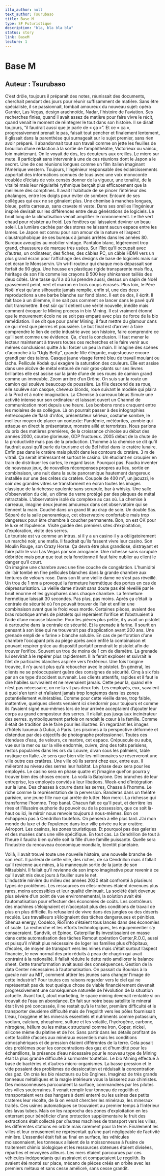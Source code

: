 ```yaml
---
illu_author: null
text_author: Tsurubaso
title: Base M
type: SF Futuristique
description: "bla, bla bla bla"
status: story
link: BaseM
lecture: 1
---
```


# Base M
## Auteur : Tsurubaso



C’est drôle, toujours il préparait des notes, réunissait des documents, cherchait pendant des jours pour réunir suffisamment de matière. Sans être spécialiste, il se passionnait, tombait amoureux du nouveau sujet: opéra Garnier, Las Vegas, design arachnoïde, Nadar, l'histoire de l'aviation. Ses recherches finies, quand il avait assez de matière pour faire vivre le récit, quand venait le moment de réintégrer le tout dans son histoire. Il se disait toujours, “il faudrait aussi que je parle de « ça »”. Et ce « ça », progressivement prenait le pas, faisait tout pencher et finalement lentement, il glissait dans la parenthèse qui surnageait sur le sujet premier, sans rien avoir préparé. Il abandonnait tout son travail comme on jette les feuilles de brouillon d’une rédaction à la sortie de l’amphithéâtre, Victorieux ou vaincu, loin maintenant. 
On le voyait de dos, les écouteurs aux oreilles. Le micro sur mute. Il participait sans intervenir à une de ces réunions dont le Japon a le secret. Une de ces réunions longues comme un film italien imaginant l’Amérique western. Toujours, l’ingénieur responsable des éclaircissements apportait des informations connues de tous avec une voix monocorde troublée d’éclats de voix censés donner de la vigueur, une tonalité, de la vitalité mais leur régularité rythmique berçait plus efficacement que la meilleure des comptines. Il avait l’habitude de se pincer l’intérieur des phalanges, entre les doigts pour éviter de sombrer. Entouré de ses collègues qui eux ne se gênaient plus. Une chemise à manches longues, bleue, petits carreaux, sans cravate ni veste. Dans ses oreilles l’ingénieur inspiré devisait sur les différences entre deux générations de logiciels. Le bruit long de la climatisation venait amplifier le ronronnement. Le thé vert chaud pour résister au froid. Les fenêtres qui laissaient deviner un beau soleil. La lumière cachée par des stores ne laissant aucun espace entre les lames. Le Japon est connu pour son amour de la nature et l’aspect claustrophobique de ses bureaux à jamais arrêtés dans les années 80. Bureaux aveugles au mobilier vintage.
Pantalon blanc, légèrement trop grand, chaussures de marque très usées. Sur l’îlot qu’il occupait avec d’autres, un ordinateur, des fiches, des câbles PC, un câble HDMI vers un plus grand écran pour l’affichage des designs de base de logiciels mais sur cet écran le Monsservin. Un wi-fi routeur qui chaque mois dépassait son forfait de 90 giga. Une housse en plastique rigide transparente mais flou, héritage de son fils comme les crayons B 500 key shinkansen taillés des deux côtés.
Une tasse qu’il a dû lui prendre aussi, dessus un sapin de Noël grassement peint, vert et marron en trois coups écrasés. Plus loin, le Père Noël n’est qu’une silhouette jamais remplie, enfin si, une des deux reproductions a une barbe blanche sur fond blanc. Il est de dos, il écrit. Il fait face à un dilemme, il ne sait pas comment se lancer dans le pavé qu’il doit transmettre. Il est sûr qu’il détient une vérité nouvelle, inédite mais comment évoquer le Mining process in bio Mining.
Il est vraiment étonné que le mouvement écolo ne se soit pas emparé avec plus de force de la bio remédiation. Il se dit que pour parler Mining, il faut mettre du glamour dans ce qui n’est que pierres et poussière. Le but final est d’arriver à faire comprendre le lien de cette industrie avec son histoire, faire comprendre ce qu’il sent comme une évidence.
Ça, c’est la conclusion. Il faut mener le lecteur maintenant à travers toutes ces recherches et le faire venir aux mêmes conclusions quitte à lui forcer un peu la main. Il imagine des scènes d’accroche à la “Ugly Betty”, grande fille élégante, majestueuse encore grandi par des talons. Casque jaune visage fermé bleu de travail moulant ou lache. Pellicule Kodak qui exagère la saturation des couleurs. Elle est assise dans une alcôve de métal entouré de noir gros-plants sur ses lèvres brillantes elle est assise sur la jante d’une de ces roues de camion grand comme un immeuble. Zoom arrière d’un Drône. On suis sur la route un camion qui soulève beaucoup de poussière. La fille descend de sa roue, elle soulève son casque, cheveux blonds, roue suivant le modèle qui plaira à la Prod et à notre imagination. La Chemise à carreaux bleus Simule une activité intense sur son ordinateur et laissant ouvert un Channel de communication mort depuis une heure.
Les bonbons ronds craquent entre les molaires de sa collègue. Là on pourrait passer à des infographies entrecoupée de flash d’infos, présentateur sérieux, costume sombre, le meilleur moyen de placer un contexte: Pandémie, météorites, zombie qui attaque en direct le présentateur, monstre aillé et terroristes. Nous parlons du prix des matières premières, de la croissance chinoise au début des années 2000, courbe glorieuse, GDP fructueux. 2005 début de la chute de la productivité mais pas de la production.  L’homme à la chemise se dit qu’il faudrait aussi qu’il parle du tourisme et du Bel hôtel dans le cratère lunaire. Enfin pas dans le cratère mais plutôt dans les contours du cratère. 3 m de vitrail. Ça serait intéressant et surtout le casino. Un étudiant en croupier en train de distribuer les cartes, le regard lasse. Pourquoi pas. Faudra inventer de nouveaux jeux, de nouvelles récompenses propres au lieu, sortie en combinaison, une nuit dans la suite panoramique hautement dangereux installée sur une des crêtes du cratère. Coupole de 400 m², un jacuzzi, le soir des grandes vitres se transforment en écran toutes les images classique de la richesse opulente sans scrupule, bar à whisky.
Une salle d’observation du ciel, un dôme de verre protégé par des plaques de métal rétractable. L’observatoire isolé du complexe au cas où. La chemise à carreaux, imagine deux jeunes amoureux dans cet observatoire qui se tiennent la main. Couché dans un grand lit au drap de soie. Un double Sas. Séparé de la salle panoramique, cet observatoire confortable mais trop dangereux pour être chambre à coucher permanente. Bon, on est OK pour le luxe et l’opulence.
Visite guidée des premiers sites d’exploitation, d’exploration, visite des serres.   
Le touriste est vu comme un intrus. si il y a un casino il y a obligatoirement un marché noir, une mafia. Il faudrait qu’ils fassent vivre leur casino. Son Moulin Rouge, son Crazy Horse. Ça devra être plus grandiose, distrayant et faire pâlir le vrai Las Vegas par son arrogance. Une richesse sans scrupule débridée mais pour que tout cela fonctionne il faut faire oublier au client le danger qu’il court.   
On imagine une chambre avec une fine couche de congélation. L’humidité de l’air tombé en fine pellicules blanches dans la grande chambre aux tentures de velours rose. Dans son lit une vieille dame ne s’est pas réveillé. Un trou de 1 mm a provoqué la fermeture hermétique des portes en cas de dépressurisation. La vieille dame  n’avait sans doute pas été réveillé par le bruit énorme et les gyrophares dans chaque chambre. La fermeture hermétique laissait 30 secondes. Pas plus, pas moins. Après ça c’était la centrale de sécurité où l’on pouvait trouver de l’air et enfiler une combinaison avant que le froid vous morde. Certaines pièces, avaient des bras robotique armés de pistolets qui repéraient l’orifice et l’obstruaient à l’aide d’une mousse blanche. Pour les pièces plus petite, il y avait un pistolet à cartouche dans la centrale de sécurité. Et la grenade à farine. Il sourit en pensant à son idée qui ne trouverait pas d’application avant 200 ans. Une grenade empli de « farine » blanche soluble. En cas de perforation d’une chambre l’occupant pris au piège après avoir enfilé la combinaison et pouvant respirer grâce au dispositif portatif prendrait le pistolet afin de trouver l’orifice. Souvent un trou de moins de 1 cm de diamètre. La grenade lui servirait à le repérer plus rapidement. Il la ferait exploser et suivrait le filet de particules blanches aspirée vers l’extérieur. Une fois l’origine trouvée, il n’y aurait plus qu’à reboucher avec le pistolet. En général, les clients ne se préoccupaient guère des consignes de sécurité. Cinq à six fois par an ce type d’accident survenait. Les clients attentifs, rapides et il faut le dire habiles survivaient et ne revenaient jamais. Cette peur là, quand elle n’est pas nécessaire, on ne la vit pas deux fois. Les employés, eux, savaient à quoi s’en tenir et n’allaient jamais trop longtemps dans les zones potentiellement vulnérables. Comme pour cette vieille dame, trop faible, inattentive, quelques clients venaient ici s’endormir pour toujours et comme ils l’avaient signé eux-mêmes lors de leur arrivée acceptaient d’ajouter leur corps au grand composteur des serres. Il n’allait pas jusqu’aux incinérateur  des serres. symboliquement parfois on rendait le cœur à la famille. Comme il était de tradition de le faire pour les illustres.
En regardant les images d’hôtels luxueux à Dubaï, à Paris. Les piscines à la perspective déformée et distendue par des objectifs de photographe professionnel. Toutes ces étendues d’eau, de velours, ce marbre, cet espace. Crépuscule ou aube, vue sur la mer ou sur la ville endormie, cuivre, zinq des toits parisiens, restos populaires dans les ors du Louvre, divan sous les palmiers, table rustique en Italie. Je sens que bien vite  les millionnaires se réserveront une ville outre ces cratères. Une ville où ils seront chez eux, entre eux. Il mêleront au niveau des serres leur habitat. La phase deux sera pour les employés. Le casino sera en phase quatre et j’imagine quel'on pourra y trouver bien des choses encore. La voilà la Babylone. Des branches de leur entreprise, les employés conviés à leur libations. Week-end d'intégration sur la lune.
Des chasses à courre dans les serres, Chasse à l’homme. Le riche comme la représentation de la perversion. Banderas dans un théâtre parisien, une jeune fille nue qui arrête de lutter. Non merci. La richesse qui transforme l’homme. Trop banal. Chacun fait ce qu’il peut, et derrière les rires et l’illusoire euphorie du pouvoir ou de la possession, que ce soit là-haut ou ici, le miroir nous renvoie toujours à nous-mêmes. Bon on échappera pas à Cendrillon toutefois. On pensera à elle plus tard. J’ai mon monde du luxe et de l’opulence dans leur ville privée ou leur cratère. Aéroport. Les casinos, les zones touristiques. Et pourquoi pas des galeries et des musées dans une ville spécifique. En tout cas. La Cendrillon de tout à l’heure il faudra bien qu’elle soit la fille d’une famille puissante. Quelle sera l’industrie du renouveau économique mondiale, bientôt planétaire.   
    
Voilà, il avait trouvé toute une nouvelle histoire, une nouvelle branche de son récit. Il parlerai de cette ville, des riches, de sa Cendrillon mais il fallait qu'il revienne aux mines, à la mannequin sortie de la jante de son Mitsubishi. Il fallait qu'il revienne de son impro imaginative pour revenir à ce qu'il avait mis deux jours à fouiller sure le net.   
L’industrie minière du milieu des années 2020 était confronté à plusieurs types de problèmes. Les ressources en elles-mêmes étaient devenues plus rares, moins accessibles et leur qualité diminuait. La société était devenue plus sévère d’un point de vue environnemental, la solution avait été l’automatisation pour effectuer des économies de coûts. Les contrôleurs des machines s’éloignaient et n’acceptait plus des conditions de travail de plus en plus difficile. Ils refusaient de vivre dans des jungles ou des déserts reculés.
Les travailleurs s’éloignaient des tâches dangereuses et pénibles.
Shenua energy, Codelco, RìoTinto s’étaient tous lancés dans des économies of scale. La recherche et les efforts technologiques, les équipementier s’y consacraient.  Sandvik, et Epinoc, Caterpillar
Ils investissaient en masse dans cette automatisation des tâches Remout opération Center,R.O.C, aussi et puisqu’il n’était plus nécessaire de loger les familles plus d’hôpitaux,  d’écoles, de moyen de transport vers les mines mais c’était surtout l’aspect financier, le new normal des prix réduits à peau de chagrin qui avait contraint à la rationalité. Il fallait réduire le dette ratio améliorer le balance sheet. Cette transformation avait aussi des conséquences. Gestion de la data Center nécessaires à l’automatisation. On passait du Bounias à la gueule noir au MIT, comment attirer les jeunes sans changer l’image de cette industrie? Pour toutes ces raisons regarder vers le ciel qui ne représentait pas du tout quelque chose de viable financièrement devenait progressivement une conséquence naturelle de l’évolution de la situation actuelle. Avant tout, atout marketing, le space mining devenait rentable si on trouvait de l’eau en abondance. En fait sur notre beau satellite le minerai était livré pré concassée, il ne restait qu’à le traiter, première difficulté et le transporter deuxième difficulté mais de l’regolith vers les pôles fournissait L’eau, l’oxygène et les minerais essentiels et nutriments comme potassium, sodium, calcium, phosphore, sulfure et les volatile, l’hydrogène, carbone, nitrogène, hélium ou les métaux structurel comme Iron, Coper, nickel, silicone même du platine et de l’or.
Sans partir dans les détails profitant de cette facilité d’accès aux minéraux essentiels mais les conditions atmosphériques et de pression étaient différentes de la terre. Cela posait des problèmes pour les concentrations des gaz et d’humidité pour les échantillons, la présence d’eau nécessaire pour le nouveau type de Mining était la plus grande difficulté à surmonter toutefois. Le bio Mining effectué à base de bactéries et d’autres micro-organismes. La basse pression et le vide posaient des problèmes de dessiccation et réduisait la concentration des gaz. On créa les bio réacteurs ou bio Engines. Imaginez de très grands tonneaux métalliques et la magie intérieure vous la laisserez aux chimistes. Des moissonneuses parcouraient la surface, commandées par les pilotes des villes souterraines. Il venait remplir leur tonneau de regolith et transportaient vers des hangars à demi enterré ou les usines des petits cratères leur récolte, de là on venait chercher les minéraux, les mineraux traités.
Ces usines automatiques se trouvaient au premier temps à l’intérieur des lavas tubes. Mais on les rapprocha des zones d’exploitation en les enterrant pour bénéficier d’une protection supplémentaire le fruit des extractions était collecté par d’autres machines de transport vers les villes, les différentes stations en orbite mais rarement pour la terre. Finalement les villes et leur creusement ne représentait qu’une part négligeable de l’activité minière. L’essentiel était fait au final en surface, les véhicules moissonnaient, les tonneaux allaient de la moissonneuse à l’usine de traitement chimio biologique et les ressources obtenues étaient divisées, réparties et envoyées ailleurs. Les mers étaient parcourues par ces véhicules indépendants qui aspiraient et compactaient Le regolith. Ils avaient été monté sur place, mécano de pièces créés en orbite avec les premiers métaux et sans cesse amélioré, sans cesse grandit.

